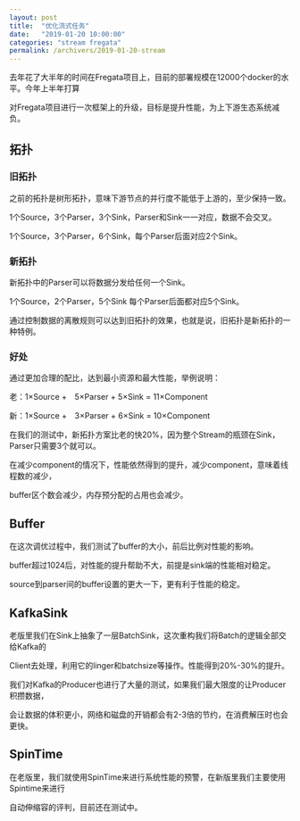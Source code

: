 ```yaml
---
layout: post
title:  "优化流式任务"
date:   "2019-01-20 10:00:00"
categories: "stream fregata"
permalink: /archivers/2019-01-20-stream
---
```


去年花了大半年的时间在Fregata项目上，目前的部署规模在12000个docker的水平。今年上半年打算

对Fregata项目进行一次框架上的升级，目标是提升性能，为上下游生态系统减负。


## 拓扑


### 旧拓扑

之前的拓扑是树形拓扑，意味下游节点的并行度不能低于上游的，至少保持一致。

1个Source，3个Parser，3个Sink，Parser和Sink一一对应，数据不会交叉。

1个Source，3个Parser，6个Sink，每个Parser后面对应2个Sink。

### 新拓扑

新拓扑中的Parser可以将数据分发给任何一个Sink。

1个Source，2个Parser，5个Sink 每个Parser后面都对应5个Sink。

通过控制数据的离散规则可以达到旧拓扑的效果，也就是说，旧拓扑是新拓扑的一种特例。

### 好处

通过更加合理的配比，达到最小资源和最大性能，举例说明：

老：1×Source +　5×Parser + 5×Sink = 11×Component

新：1×Source +　3×Parser + 6×Sink = 10×Component

在我们的测试中，新拓扑方案比老的快20%，因为整个Stream的瓶颈在Sink，Parser只需要3个就可以。

在减少component的情况下，性能依然得到的提升，减少component，意味着线程数的减少，

buffer区个数会减少，内存预分配的占用也会减少。


## Buffer

在这次调优过程中，我们测试了buffer的大小，前后比例对性能的影响。

buffer超过1024后，对性能的提升帮助不大，前提是sink端的性能相对稳定。

source到parser间的buffer设置的更大一下，更有利于性能的稳定。

## KafkaSink

老版里我们在Sink上抽象了一层BatchSink，这次重构我们将Batch的逻辑全部交给Kafka的

Client去处理，利用它的linger和batchsize等操作。性能得到20%-30%的提升。

我们对Kafka的Producer也进行了大量的测试，如果我们最大限度的让Producer积攒数据，

会让数据的体积更小，网络和磁盘的开销都会有2-3倍的节约，在消费解压时也会更快。

## SpinTime

在老版里，我们就使用SpinTime来进行系统性能的预警，在新版里我们主要使用Spintime来进行

自动伸缩容的评判，目前还在测试中。
